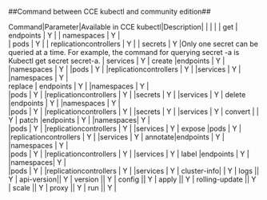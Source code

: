 ##Command between CCE kubectl and community edition##

Command|Parameter|Available in CCE kubectl|Description|
 | | | |
 get 	| endpoints | Y |
     	| namespaces | Y |  
     	| pods | Y |
     	| replicationcontrollers | Y |
     	| secrets | Y |Only one secret can be queried at a time. For example, the command for querying secret -a is Kubectl get secret secret-a.
     	| services | Y |
create	|endpoints | Y |
	  	|namespaces | Y |
		|pods | Y |
		|replicationcontrollers | Y |
		|services | Y |
		|namespaces | Y |		
replace |	endpoints | Y |
		|namespaces | Y |	
		|pods | Y |
		|replicationcontrollers	| Y |
		|secrets | Y |
		|services | Y |	
delete	|endpoints | Y |
		|namespaces | Y |	
		|pods | Y |
		|replicationcontrollers	| Y |
		|secrets | Y |
		|services | Y |	
convert	|	| Y |
patch 	|endpoints	| Y |
		|namespaces| Y |	
		|pods	| Y |
		|replicationcontrollers	| Y |
		|services | Y |
expose  |pods	| Y |
		|replicationcontrollers	| Y |
		|services	| Y |
annotate|endpoints	| Y |
		|namespaces | Y |	
		|pods	| Y |
		|replicationcontrollers	| Y |
		|services	| Y |
label	|endpoints	| Y |
		|namespaces| Y |	
		|pods	| Y |
		|replicationcontrollers	| Y |
		|services	| Y |
cluster-info|	| Y |
logs	|| Y |
api-version|| Y |
version || Y |
config  || Y |
apply   || Y |
rolling-update || Y |
scale || Y |
proxy || Y |
run   || Y |
		
		
		

